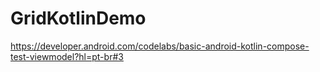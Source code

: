 # GridKotlinDemo

https://developer.android.com/codelabs/basic-android-kotlin-compose-test-viewmodel?hl=pt-br#3